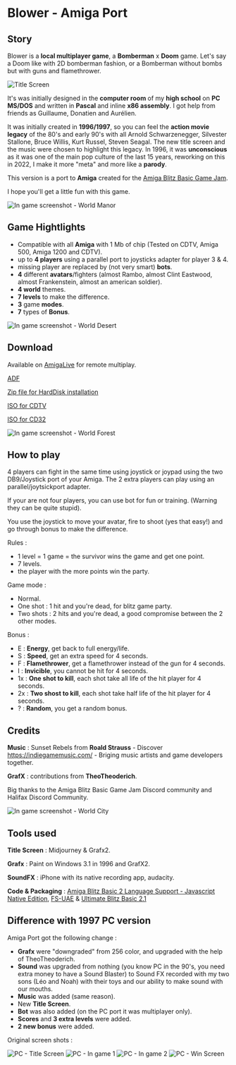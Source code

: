 # Blower - Amiga Port

## Story

Blower is a **local multiplayer game**, a **Bomberman** x **Doom** game. Let's say a Doom like with 2D bomberman fashion, or a Bomberman without bombs but with guns and flamethrower.

![Title Screen](doc/title_screen.png)

It's was initially designed in the **computer room** of my **high school** on **PC MS/DOS** and written in **Pascal** and inline **x86 assembly**. I got help from friends as Guillaume, Donatien and Aurélien.

It was initially created in **1996/1997**, so you can feel the **action movie legacy** of the 80's and early 90's with all Arnold Schwarzenegger, Silvester Stallone, Bruce Willis, Kurt Russel, Steven Seagal. The new title screen and the music were chosen to highlight this legacy. In 1996, it was **unconscious** as it was one of the main pop culture of the last 15 years, reworking on this in 2022, I make it more "meta" and more like a **parody**.

This version is a port to **Amiga** created for the [Amiga Blitz Basic Game Jam](https://itch.io/jam/abbgjam).

I hope you'll get a little fun with this game.

![In game screenshot - World Manor](doc/world2.png)

## Game Hightlights

- Compatible with all **Amiga** with 1 Mb of chip (Tested on CDTV, Amiga 500, Amiga 1200 and CDTV).
- up to **4 players** using a parallel port to joysticks adapter for player 3 & 4.
- missing player are replaced by (not very smart) **bots**.
- **4** different **avatars**/fighters (almost Rambo, almost Clint Eastwood, almost Frankenstein, almost an american soldier).
- **4 world** themes.
- **7 levels** to make the difference.
- **3** game **modes**.
- **7** types of **Bonus**.

![In game screenshot - World Desert](doc/world1.png)

## Download

Available on [AmigaLive](https://www.amigalive.com/) for remote multiplay.

[ADF](./release/1.0.1/Blower.adf)

[Zip file for HardDisk installation](./release/1.0.1/Blower_HD.zip)

[ISO for CDTV](./release/1.0.1/Blower_CDTV.iso)

[ISO for CD32](./release/1.0.1/Blower_32.iso)


![In game screenshot - World Forest](doc/world3.png)

## How to play

4 players can fight in the same time using joystick or joypad using the two DB9/Joystick port of your Amiga. The 2 extra players can play using an parallel/joytsickport adapter.

If your are not four players, you can use bot for fun or training. (Warning they can be quite stupid).

You use the joystick to move your avatar, fire to shoot (yes that easy!) and go through bonus to make the difference.

Rules :
- 1 level = 1 game = the survivor wins the game and get one point.
- 7 levels.
- the player with the more points win the party.

Game mode :
- Normal.
- One shot : 1 hit and you're dead, for blitz game party.
- Two shots : 2 hits and you're dead, a good compromise between the 2 other modes.

Bonus :
 - E : **Energy**, get back to full energy/life.
 - S : **Speed**, get an extra speed for 4 seconds.
 - F : **Flamethrower**, get a flamethrower instead of the gun for 4 seconds.
 - I : **Invicible**, you cannot be hit for 4 seconds.
 - 1x : **One shot to kill**, each shot take all life of the hit player for 4 seconds.
 - 2x : **Two shost to kill**, each shot take half life of the hit player for 4 seconds.
 - ? : **Random**, you get a random bonus.

## Credits

**Music** : Sunset Rebels from **Roald Strauss** - Discover https://indiegamemusic.com/ - Briging music artists and game developers together.

**GrafX** : contributions from **TheoTheoderich**.

Big thanks to the Amiga Blitz Basic Game Jam Discord community and Halifax Discord Community.

![In game screenshot - World City](doc/world4.png)

## Tools used

**Title Screen** : Midjourney & Grafx2.

**Grafx** : Paint on Windows 3.1 in 1996 and GrafX2.

**SoundFX** : iPhone with its native recording app, audacity.

**Code & Packaging** : [Amiga Blitz Basic 2 Language Support - Javascript Native Edition](https://marketplace.visualstudio.com/items?itemName=mickgyver.amiga-blitzbasic2#review-details), [FS-UAE](https://fs-uae.net/) & [Ultimate Blitz Basic 2.1](http://ubb.plus/)

## Difference with 1997 PC version

Amiga Port  got the following change : 
 - **Grafx** were "downgraded" from 256 color, and upgraded with the help of TheoTheoderich.
 - **Sound** was upgraded from nothing (you know PC in the 90's, you need extra money to have a Sound Blaster) to Sound FX recorded with my two sons (Léo and Noah) with their toys and our ability to make sound with our mouths.
 - **Music** was added (same reason).
 - New **Title Screen**.
 - **Bot** was also added (on the PC port it was multiplayer only).
 - **Scores** and **3 extra levels** were added.
 - **2 new  bonus** were added.

Original screen shots :

![PC - Title Screen](doc/pc_titlescreen.png)
![PC - In game 1](doc/pc_screen1.png)
![PC - In game 2](doc/pc_screen2.png)
![PC - Win Screen](doc/pc_winscreen.png)